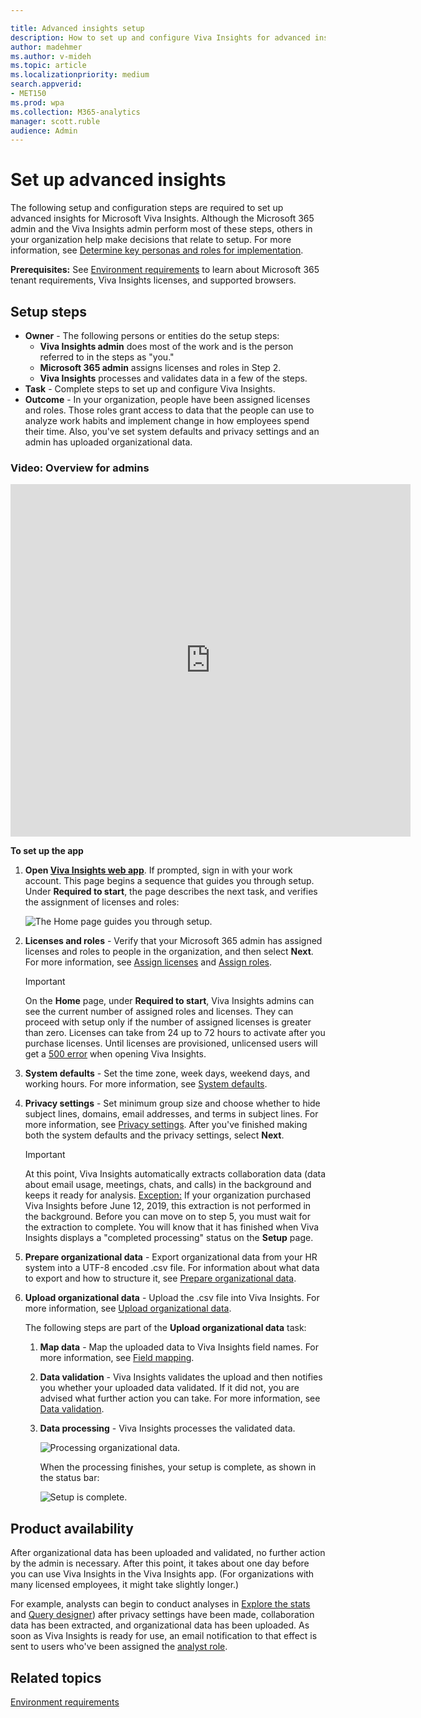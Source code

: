```yaml
---

title: Advanced insights setup
description: How to set up and configure Viva Insights for advanced insights and analysis tools 
author: madehmer
ms.author: v-mideh
ms.topic: article
ms.localizationpriority: medium 
search.appverid:
- MET150
ms.prod: wpa
ms.collection: M365-analytics
manager: scott.ruble
audience: Admin
---
```


# Set up advanced insights

The following setup and configuration steps are required to set up advanced insights for Microsoft Viva Insights. Although the Microsoft 365 admin and the Viva Insights admin perform most of these steps, others in your organization help make decisions that relate to setup. For more information, see [Determine key personas and roles for implementation](Determine-key-personas.md).

**Prerequisites:** See [Environment requirements](environment-requirements.md) to learn about Microsoft 365 tenant requirements, Viva Insights licenses, and supported browsers.

## Setup steps

* **Owner** - The following persons or entities do the setup steps:
  * **Viva Insights admin** does most of the work and is the person referred to in the steps as "you."
  * **Microsoft 365 admin** assigns licenses and roles in Step 2.  
  * **Viva Insights** processes and validates data in a few of the steps.
* **Task** - Complete steps to set up and configure Viva Insights.  
* **Outcome** - In your organization, people have been assigned licenses and roles. Those roles grant access to data that the people can use to analyze work habits and implement change in how employees spend their time. Also, you've set system defaults and privacy settings and an admin has uploaded organizational data.  

<!-- IN THIS VIDEO, MUST FIX A) EARLY SCREENSHOT THAT SHOWS EXPLORE PAGE AND B) END SEQUENCE THAT NO LONGER MATCHES CURRENT FRE. -->

### Video: Overview for admins

<iframe width="640" height="564" src="https://player.vimeo.com/video/282873274" frameborder="0" allowFullScreen mozallowfullscreen webkitAllowFullScreen></iframe>

**To set up the app**

1. **Open [Viva Insights web app](https://workplaceanalytics.office.com)**. If prompted, sign in with your work account. This page begins a sequence that guides you through setup. Under **Required to start**, the page describes the next task, and verifies the assignment of licenses and roles:

      ![The Home page guides you through setup.](../images/wpa/setup/onboarding-intro.png)
  
2. **Licenses and roles** - Verify that your Microsoft 365 admin has assigned licenses and roles to people in the organization, and then select **Next**. For more information, see [Assign licenses](assign-licenses-to-population.md) and [Assign roles](assign-roles-to-wpa-admins.md).

   > [!Important]
   > On the **Home** page, under **Required to start**, Viva Insights admins can see the current number of assigned roles and licenses. They can proceed with setup only if the number of assigned licenses is greater than zero. Licenses can take from 24 up to 72 hours to activate after you purchase licenses. Until licenses are provisioned, unlicensed users will  get a [500 error](../Tutorials/wpa-tool-500-error.md) when opening Viva Insights.

3. **System defaults** - Set the time zone, week days, weekend days, and working hours. For more information, see [System defaults](../Use/system-defaults.md).

4. **Privacy settings** - Set minimum group size and choose whether to hide subject lines, domains, email addresses, and terms in subject lines. For more information, see [Privacy settings](../Use/privacy-settings.md). After you've finished making both the system defaults and the privacy settings, select **Next**.

   >[!Important] 
   >At this point, Viva Insights automatically extracts collaboration data (data about email usage, meetings, chats, and calls) in the background and keeps it ready for analysis. <u>Exception:</u> If your organization purchased Viva Insights before June 12, 2019, this extraction is not performed in the background. Before you can move on to step 5, you must wait for the extraction to complete. You will know that it has finished when Viva Insights displays a "completed processing" status on the **Setup** page.

5. **Prepare organizational data** - Export organizational data from your HR system into a UTF-8 encoded .csv file. For information about what data to export and how to structure it, see [Prepare organizational data](Prepare-organizational-data.md).

6. **Upload organizational data** - Upload the .csv file into Viva Insights. For more information, see [Upload organizational data](upload-organizational-data-1st.md).

   The following steps are part of the **Upload organizational data** task:

   1. **Map data** - Map the uploaded data to Viva Insights field names. For more information, see [Field mapping](upload-organizational-data-1st.md#field-mapping).
   2. **Data validation** - Viva Insights validates the upload and then notifies you whether your uploaded data validated. If it did not, you are advised what further action you can take. For more information, see [Data validation](upload-organizational-data-1st.md#data-validation).
   3. **Data processing** - Viva Insights processes the validated data.

      ![Processing organizational data.](../images/wpa/setup/onboarding-validation-success.png)

      When the processing finishes, your setup is complete, as shown in the status bar:

      ![Setup is complete.](../images/wpa/setup/onboarding-setup-complete.png)

## Product availability

After organizational data has been uploaded and validated, no further action by the admin is necessary. After this point, it takes about one day before you can use Viva Insights in the Viva Insights app. (For organizations with many licensed employees, it might take slightly longer.)

For example, analysts can begin to conduct analyses in [Explore the stats](../use/explore-intro.md) and [Query designer](../tutorials/query-basics.md)) after privacy settings have been made, collaboration data has been extracted, and organizational data has been uploaded. As soon as Viva Insights is ready for use, an email notification to that effect is sent to users who've been assigned the [analyst role](../use/user-roles.md#role-descriptions-and-access-levels).

## Related topics

[Environment requirements](environment-requirements.md)
